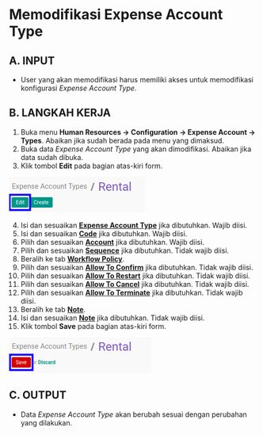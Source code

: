 # Memodifikasi Expense Account Type

## A. INPUT

* User yang akan memodifikasi harus memiliki akses untuk memodifikasi konfigurasi *Expense Account Type*.

## B. LANGKAH KERJA

1. Buka menu **Human Resources -> Configuration -> Expense Account -> Types**. Abaikan jika sudah berada pada menu yang dimaksud.
2. Buka data *Expense Account Type* yang akan dimodifikasi. Abaikan jika data sudah dibuka.
3. Klik tombol **Edit** pada bagian atas-kiri form.

![](../../img/expense-account-type/tombol-edit.png)

4. Isi dan sesuaikan **[Expense Account Type](./penjelasan.md#field-expense-account-type)** jika dibutuhkan. Wajib diisi.
5. Isi dan sesuaikan **[Code](./penjelasan.md#field-code)** jika dibutuhkan. Wajib diisi.
6. Pilih dan sesuaikan **[Account](./penjelasan.md#field-account)** jika dibutuhkan. Wajib diisi.
7. Pilih dan sesuaikan **[Sequence](./penjelasan.md#field-sequence)** jika dibutuhkan. Tidak wajib diisi.
8. Beralih ke tab **[Workflow Policy](./penjelasan.md#tab-workflow-policy)**.
9. Pilih dan sesuaikan **[Allow To Confirm](./penjelasan.md#field-allow-confirm)** jika dibutuhkan. Tidak wajib diisi.
10. Pilih dan sesuaikan **[Allow To Restart](./penjelasan.md#field-allow-restart)** jika dibutuhkan. Tidak wajib diisi.
11. Pilih dan sesuaikan **[Allow To Cancel](./penjelasan.md#field-allow-cancel)** jika dibutuhkan. Tidak wajib diisi.
12. Pilih dan sesuaikan **[Allow To Terminate](./penjelasan.md#field-allow-terminate)** jika dibutuhkan. Tidak wajib diisi.
13. Beralih ke tab **[Note](./penjelasan.md#tab-note)**.
14. Isi dan sesuaikan **[Note](./penjelasan.md#field-note)** jika dibutuhkan. Tidak wajib diisi.
15. Klik tombol **Save** pada bagian atas-kiri form.

![](../../img/expense-account-type/tombol-simpan-modifikasi.png)

## C. OUTPUT

* Data *Expense Account Type* akan berubah sesuai dengan perubahan yang dilakukan.
